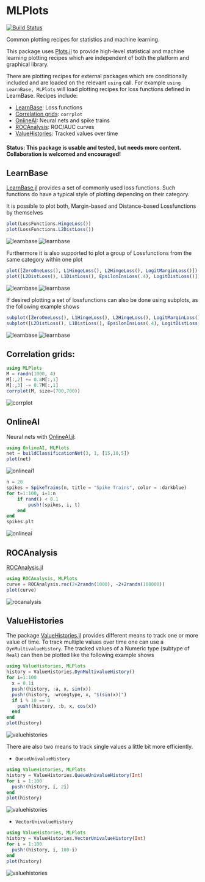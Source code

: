 # MLPlots

[![Build Status](https://travis-ci.org/JuliaML/MLPlots.jl.svg?branch=master)](https://travis-ci.org/JuliaML/MLPlots.jl)

Common plotting recipes for statistics and machine learning.

This package uses [Plots.jl](https://github.com/tbreloff/Plots.jl) to provide high-level statistical and machine learning plotting
recipes which are independent of both the platform and graphical library.

There are plotting recipes for external packages which are conditionally included and are loaded on the relevant `using` call.
For example `using LearnBase, MLPlots` will load plotting recipes for loss functions defined in LearnBase.  Recipes include:

- [LearnBase](#learnbase): Loss functions
- [Correlation grids](#correlation-grids): `corrplot`
- [OnlineAI](#onlineai): Neural nets and spike trains
- [ROCAnalysis](#rocanalysis): ROC/AUC curves
- [ValueHistories](#valuehistories): Tracked values over time

#### Status: This package is usable and tested, but needs more content.  Collaboration is welcomed and encouraged!

## LearnBase

[LearnBase.jl](https://github.com/Evizero/LearnBase.jl) provides a set of commonly used loss functions. Such functions do have a typical style of plotting depending on their category.

It is possible to plot both, Margin-based and Distance-based Lossfunctions by themselves

```julia
plot(LossFunctions.HingeLoss())
plot(LossFunctions.L2DistLoss())
```

![learnbase](test/refimg/learnbase1.png)
![learnbase](test/refimg/learnbase4.png)

Furthermore it is also supported to plot a group of Lossfunctions from the same category within one plot

```julia
plot([ZeroOneLoss(), L1HingeLoss(), L2HingeLoss(), LogitMarginLoss()])
plot([L2DistLoss(), L1DistLoss(), EpsilonInsLoss(.4), LogitDistLoss()])
```

![learnbase](test/refimg/learnbase2.png)
![learnbase](test/refimg/learnbase5.png)

If desired plotting a set of lossfunctions can also be done using subplots, as the following example shows

```julia
subplot([ZeroOneLoss(), L1HingeLoss(), L2HingeLoss(), LogitMarginLoss()], size=(400,400))
subplot([L2DistLoss(), L1DistLoss(), EpsilonInsLoss(.4), LogitDistLoss()], size=(400,400))
```

![learnbase](test/refimg/learnbase3.png)
![learnbase](test/refimg/learnbase6.png)

## Correlation grids:

```julia
using MLPlots
M = randn(1000, 4)
M[:,2] += 0.8M[:,1]
M[:,3] -= 0.7M[:,1]
corrplot(M, size=(700,700))
```

![corrplot](test/refimg/corrplot.png)

## OnlineAI

Neural nets with [OnlineAI.jl](https://github.com/tbreloff/OnlineAI.jl):

```julia
using OnlineAI, MLPlots
net = buildClassificationNet(3, 1, [15,10,5])
plot(net)
```

![onlineai1](test/refimg/onlineai1.png)

```julia
n = 20
spikes = SpikeTrains(n, title = "Spike Trains", color = :darkblue)
for t=1:100, i=1:n
    if rand() < 0.1
        push!(spikes, i, t)
    end
end
spikes.plt
```
![onlineai](test/refimg/onlineai2.png)


## ROCAnalysis

[ROCAnalysis.jl](https://github.com/davidavdav/ROCAnalysis.jl)

```julia
using ROCAnalysis, MLPlots
curve = ROCAnalysis.roc(2+2randn(1000), -2+2randn(100000))
plot(curve)
```

![rocanalysis](test/refimg/rocanalysis.png)


## ValueHistories

The package [ValueHistories.jl](https://github.com/JuliaML/ValueHistories.jl) provides
different means to track one or more value of time.
To track multiple values over time one can use a `DynMultivalueHistory`. The tracked values
of a Numeric type (subtype of `Real`) can then be plotted like the following example shows

```julia
using ValueHistories, MLPlots
history = ValueHistories.DynMultivalueHistory()
for i=1:100
  x = 0.1i
  push!(history, :a, x, sin(x))
  push!(history, :wrongtype, x, "$(sin(x))")
  if i % 10 == 0
    push!(history, :b, x, cos(x))
  end
end
plot(history)
```

![valuehistories](test/refimg/valuehistories1.png)

There are also two means to track single values a little bit more efficiently.

- `QueueUnivalueHistory`

```julia
using ValueHistories, MLPlots
history = ValueHistories.QueueUnivalueHistory(Int)
for i = 1:100
  push!(history, i, 2i)
end
plot(history)
```

![valuehistories](test/refimg/valuehistories2.png)

- `VectorUnivalueHistory`

```julia
using ValueHistories, MLPlots
history = ValueHistories.VectorUnivalueHistory(Int)
for i = 1:100
  push!(history, i, 100-i)
end
plot(history)
```

![valuehistories](test/refimg/valuehistories3.png)

